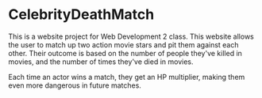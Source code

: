 # CelebrityDeathMatch
This is a website project for Web Development 2 class. This website allows the user to match up two action movie stars and pit them against each other. Their outcome is based on the number of people they've killed in movies, and the number of times they've died in movies. 

Each time an actor wins a match, they get an HP multiplier, making them even more dangerous in future matches.
